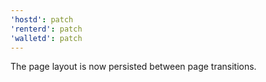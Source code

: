 ```yaml
---
'hostd': patch
'renterd': patch
'walletd': patch
---
```


The page layout is now persisted between page transitions.
